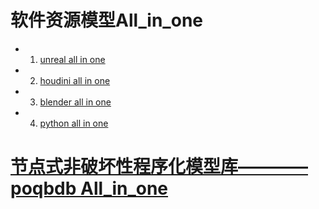 # 软件资源模型All_in_one
*	1.	[unreal all in one]()
*	2.	[houdini all in one]()
*	3.	[blender all in one]()
*	4.  [python all in one]()



# [节点式非破坏性程序化模型库————poqbdb All_in_one](LearnruT/houdini_poqbdb.md)

# []()
